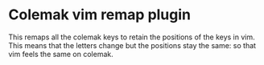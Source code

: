 # Colemak vim remap plugin
This remaps all the colemak keys to retain the positions of the keys in vim. This means that the letters change but the positions stay the same: so that vim feels the same on colemak.
